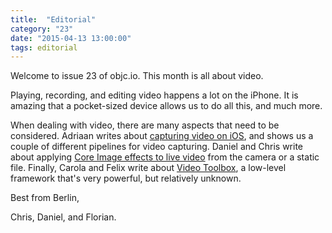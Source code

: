 ```yaml
---
title:  "Editorial"
category: "23"
date: "2015-04-13 13:00:00"
tags: editorial
---
```


Welcome to issue 23 of objc.io. This month is all about video.

Playing, recording, and editing video happens a lot on the iPhone. It is amazing that a pocket-sized device allows us to do all this, and much more.

When dealing with video, there are many aspects that need to be considered. Adriaan writes about [capturing video on iOS](/issues/23-video/capturing-video/), and shows us a couple of different pipelines for video capturing. Daniel and Chris write about applying [Core Image effects to live video](/issues/23-video/core-image-video/) from the camera or a static file. Finally, Carola and Felix write about [Video Toolbox](/issues/23-video/videotoolbox/), a low-level framework that's very powerful, but relatively unknown.

Best from Berlin,

Chris, Daniel, and Florian.
